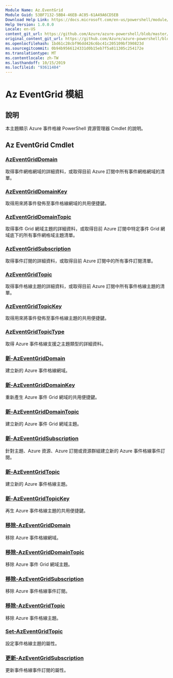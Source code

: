 ```yaml
---
Module Name: Az.EventGrid
Module Guid: 53BF7132-5BB4-46EB-AC05-61A49A6CD5EB
Download Help Link: https://docs.microsoft.com/en-us/powershell/module/az.eventgrid
Help Version: 1.0.0.0
Locale: en-US
content_git_url: https://github.com/Azure/azure-powershell/blob/master/src/EventGrid/EventGrid/help/Az.EventGrid.md
original_content_git_url: https://github.com/Azure/azure-powershell/blob/master/src/EventGrid/EventGrid/help/Az.EventGrid.md
ms.openlocfilehash: 1bd61c28cbf96dd426c6bc41c205109bf390823d
ms.sourcegitcommit: 0b94b9566124331d0b15eb7f5a811305c254172e
ms.translationtype: MT
ms.contentlocale: zh-TW
ms.lasthandoff: 10/15/2019
ms.locfileid: "93611484"
---
```

# Az EventGrid 模組
## 說明
本主題顯示 Azure 事件格線 PowerShell 資源管理器 Cmdlet 的說明。

## Az EventGrid Cmdlet
### [AzEventGridDomain](Get-AzEventGridDomain.md)
取得事件網格網域的詳細資料，或取得目前 Azure 訂閱中所有事件網格網域的清單。

### [AzEventGridDomainKey](Get-AzEventGridDomainKey.md)
取得用來將事件發佈至事件格線網域的共用便捷鍵。

### [AzEventGridDomainTopic](Get-AzEventGridDomainTopic.md)
取得事件 Grid 網域主題的詳細資料，或取得目前 Azure 訂閱中特定事件 Grid 網域底下的所有事件網格域主題清單。

### [AzEventGridSubscription](Get-AzEventGridSubscription.md)
取得事件訂閱的詳細資料，或取得目前 Azure 訂閱中的所有事件訂閱清單。

### [AzEventGridTopic](Get-AzEventGridTopic.md)
取得事件格線主題的詳細資料，或取得目前 Azure 訂閱中所有事件格線主題的清單。

### [AzEventGridTopicKey](Get-AzEventGridTopicKey.md)
取得用來將事件發佈至事件格線主題的共用便捷鍵。

### [AzEventGridTopicType](Get-AzEventGridTopicType.md)
取得 Azure 事件格線支援之主題類型的詳細資料。

### [新-AzEventGridDomain](New-AzEventGridDomain.md)
建立新的 Azure 事件格線網域。

### [新-AzEventGridDomainKey](New-AzEventGridDomainKey.md)
重新產生 Azure 事件 Grid 網域的共用便捷鍵。

### [新-AzEventGridDomainTopic](New-AzEventGridDomainTopic.md)
建立新的 Azure 事件 Grid 網域主題。

### [新-AzEventGridSubscription](New-AzEventGridSubscription.md)
針對主題、Azure 資源、Azure 訂閱或資源群組建立新的 Azure 事件格線事件訂閱。

### [新-AzEventGridTopic](New-AzEventGridTopic.md)
建立新的 Azure 事件格線主題。

### [新-AzEventGridTopicKey](New-AzEventGridTopicKey.md)
再生 Azure 事件格線主題的共用便捷鍵。

### [移除-AzEventGridDomain](Remove-AzEventGridDomain.md)
移除 Azure 事件格線網域。

### [移除-AzEventGridDomainTopic](Remove-AzEventGridDomainTopic.md)
移除 Azure 事件 Grid 網域主題。

### [移除-AzEventGridSubscription](Remove-AzEventGridSubscription.md)
移除 Azure 事件格線事件訂閱。

### [移除-AzEventGridTopic](Remove-AzEventGridTopic.md)
移除 Azure 事件格線主題。

### [Set-AzEventGridTopic](Set-AzEventGridTopic.md)
設定事件格線主題的屬性。

### [更新-AzEventGridSubscription](Update-AzEventGridSubscription.md)
更新事件格線事件訂閱的屬性。

